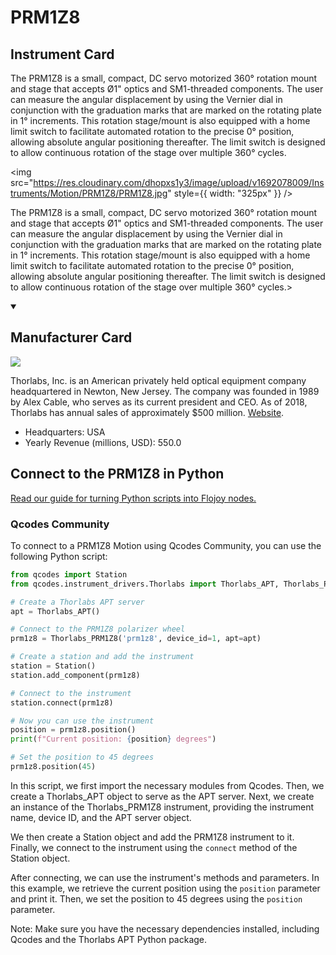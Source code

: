 
# PRM1Z8

## Instrument Card

<div className="flex">

<div>

The PRM1Z8 is a small, compact, DC servo motorized 360° rotation mount and stage that accepts Ø1" optics and SM1-threaded components. The user can measure the angular displacement by using the Vernier dial in conjunction with the graduation marks that are marked on the rotating plate in 1° increments. This rotation stage/mount is also equipped with a home limit switch to facilitate automated rotation to the precise 0° position, allowing absolute angular positioning thereafter. The limit switch is designed to allow continuous rotation of the stage over multiple 360° cycles.

</div>

<img src="https://res.cloudinary.com/dhopxs1y3/image/upload/v1692078009/Instruments/Motion/PRM1Z8/PRM1Z8.jpg" style={{ width: "325px" }} />

</div>

The PRM1Z8 is a small, compact, DC servo motorized 360° rotation mount and stage that accepts Ø1" optics and SM1-threaded components. The user can measure the angular displacement by using the Vernier dial in conjunction with the graduation marks that are marked on the rotating plate in 1° increments. This rotation stage/mount is also equipped with a home limit switch to facilitate automated rotation to the precise 0° position, allowing absolute angular positioning thereafter. The limit switch is designed to allow continuous rotation of the stage over multiple 360° cycles.>

<details open>
<summary><h2>Manufacturer Card</h2></summary>

<img src="https://res.cloudinary.com/dhopxs1y3/image/upload/v1691785700/Instruments/Vendor%20Logos/Thorlabs.jpg.png" />

Thorlabs, Inc. is an American privately held optical equipment company headquartered in Newton, New Jersey. The company was founded in 1989 by Alex Cable, who serves as its current president and CEO. As of 2018, Thorlabs has annual sales of approximately $500 million. <a href="https://www.thorlabs.com/">Website</a>.

<ul>
  <li>Headquarters: USA</li>
  <li>Yearly Revenue (millions, USD): 550.0</li>
</ul>
</details>

## Connect to the PRM1Z8 in Python

[Read our guide for turning Python scripts into Flojoy nodes.](https://docs.flojoy.ai/custom-nodes/creating-custom-node/)


### Qcodes Community

To connect to a PRM1Z8 Motion using Qcodes Community, you can use the following Python script:

```python
from qcodes import Station
from qcodes.instrument_drivers.Thorlabs import Thorlabs_APT, Thorlabs_PRM1Z8

# Create a Thorlabs APT server
apt = Thorlabs_APT()

# Connect to the PRM1Z8 polarizer wheel
prm1z8 = Thorlabs_PRM1Z8('prm1z8', device_id=1, apt=apt)

# Create a station and add the instrument
station = Station()
station.add_component(prm1z8)

# Connect to the instrument
station.connect(prm1z8)

# Now you can use the instrument
position = prm1z8.position()
print(f"Current position: {position} degrees")

# Set the position to 45 degrees
prm1z8.position(45)
```

In this script, we first import the necessary modules from Qcodes. Then, we create a Thorlabs_APT object to serve as the APT server. Next, we create an instance of the Thorlabs_PRM1Z8 instrument, providing the instrument name, device ID, and the APT server object.

We then create a Station object and add the PRM1Z8 instrument to it. Finally, we connect to the instrument using the `connect` method of the Station object.

After connecting, we can use the instrument's methods and parameters. In this example, we retrieve the current position using the `position` parameter and print it. Then, we set the position to 45 degrees using the `position` parameter.

Note: Make sure you have the necessary dependencies installed, including Qcodes and the Thorlabs APT Python package.

